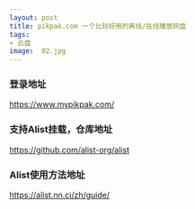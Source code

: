```yaml
---
layout: post
title: pikpak.com 一个比较好用的离线/在线播放网盘
tags:
- 云盘
image:  02.jpg
---
```




### 登录地址<br>
https://www.mypikpak.com/


### 支持Alist挂载，仓库地址<br>
https://github.com/alist-org/alist

### Alist使用方法地址<br>
https://alist.nn.ci/zh/guide/

